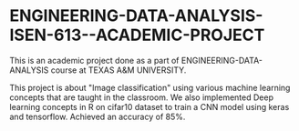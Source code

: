 # ENGINEERING-DATA-ANALYSIS-ISEN-613--ACADEMIC-PROJECT
This is an academic project done as a part of ENGINEERING-DATA-ANALYSIS course at TEXAS A&M UNIVERSITY.

This project is about "Image classification" using various machine learning concepts that are taught in the classroom. 
  We also implemented Deep learning concepts in R on cifar10 dataset to train a CNN model using keras and tensorflow.
  Achieved an accuracy of 85%.
  
